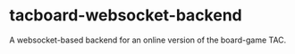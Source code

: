 # tacboard-websocket-backend
A websocket-based backend for an online version of the board-game TAC.
